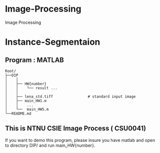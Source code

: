 # Image-Processing
Image Processing 
# Instance-Segmentaion

Program : MATLAB
---
```
Root/
├──DIP
│    │
│    ├── HW{number} 
│    │    └── result ...
│    │    
│    ├── lena_std.tiff                # standard input image
│    ├── main_HW1.m     
│    │    ...
│    └──  main_HW5.m   
└──README.md
```
This is NTNU CSIE Image Process ( CSU0041)
---
If you want to demo this program, please insure you have matlab and open to directory DIP/
and run main_HW{number}.








